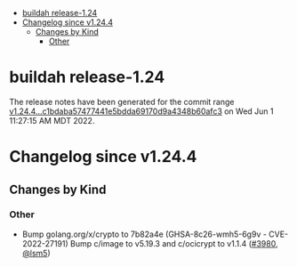 - [buildah release-1.24](#buildah-release-124)
- [Changelog since v1.24.4](#changelog-since-v1244)
  - [Changes by Kind](#changes-by-kind)
    - [Other](#other)

# buildah release-1.24

The release notes have been generated for the commit range
[v1.24.4...c1bdaba57477441e5bdda69170d9a4348b60afc3](https://github.com/containers/buildah/compare/v1.24.4...c1bdaba57477441e5bdda69170d9a4348b60afc3) on Wed Jun  1 11:27:15 AM MDT 2022.

# Changelog since v1.24.4

## Changes by Kind

### Other
 - Bump golang.org/x/crypto to 7b82a4e (GHSA-8c26-wmh5-6g9v - CVE-2022-27191)
  Bump c/image to v5.19.3 and c/ocicrypt to v1.1.4 ([#3980](https://github.com/containers/buildah/pull/3980), [@lsm5](https://github.com/lsm5))